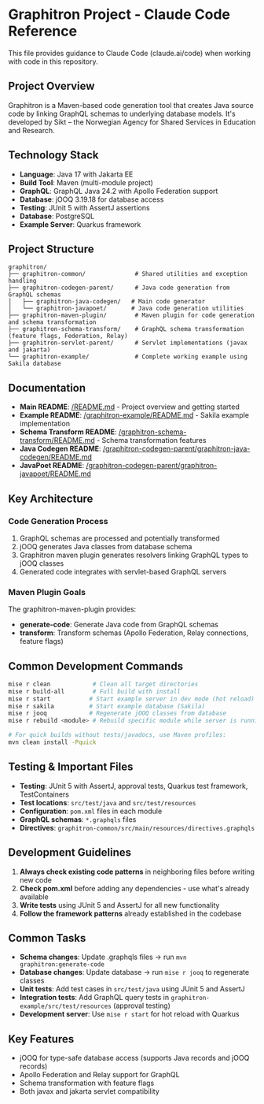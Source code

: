 # Graphitron Project - Claude Code Reference

This file provides guidance to Claude Code (claude.ai/code) when working with code in this repository.

## Project Overview
Graphitron is a Maven-based code generation tool that creates Java source code by linking GraphQL schemas to underlying database models. It's developed by Sikt – the Norwegian Agency for Shared Services in Education and Research.

## Technology Stack
- **Language**: Java 17 with Jakarta EE 
- **Build Tool**: Maven (multi-module project)
- **GraphQL**: GraphQL Java 24.2 with Apollo Federation support
- **Database**: jOOQ 3.19.18 for database access
- **Testing**: JUnit 5 with AssertJ assertions
- **Database**: PostgreSQL
- **Example Server**: Quarkus framework

## Project Structure
```
graphitron/
├── graphitron-common/              # Shared utilities and exception handling
├── graphitron-codegen-parent/      # Java code generation from GraphQL schemas
│   ├── graphitron-java-codegen/   # Main code generator
│   └── graphitron-javapoet/       # Java code generation utilities
├── graphitron-maven-plugin/        # Maven plugin for code generation and schema transformation
├── graphitron-schema-transform/    # GraphQL schema transformation (feature flags, Federation, Relay)
├── graphitron-servlet-parent/      # Servlet implementations (javax and jakarta)
└── graphitron-example/             # Complete working example using Sakila database
```

## Documentation
- **Main README**: [/README.md](/README.md) - Project overview and getting started
- **Example README**: [/graphitron-example/README.md](/graphitron-example/README.md) - Sakila example implementation
- **Schema Transform README**: [/graphitron-schema-transform/README.md](/graphitron-schema-transform/README.md) - Schema transformation features
- **Java Codegen README**: [/graphitron-codegen-parent/graphitron-java-codegen/README.md](/graphitron-codegen-parent/graphitron-java-codegen/README.md)
- **JavaPoet README**: [/graphitron-codegen-parent/graphitron-javapoet/README.md](/graphitron-codegen-parent/graphitron-javapoet/README.md)

## Key Architecture

### Code Generation Process
1. GraphQL schemas are processed and potentially transformed
2. jOOQ generates Java classes from database schema
3. Graphitron maven plugin generates resolvers linking GraphQL types to jOOQ classes
4. Generated code integrates with servlet-based GraphQL servers

### Maven Plugin Goals
The graphitron-maven-plugin provides:
- **generate-code**: Generate Java code from GraphQL schemas
- **transform**: Transform schemas (Apollo Federation, Relay connections, feature flags)

## Common Development Commands

```bash
mise r clean            # Clean all target directories
mise r build-all        # Full build with install
mise r start           # Start example server in dev mode (hot reload)
mise r sakila          # Start example database (Sakila)
mise r jooq            # Regenerate jOOQ classes from database
mise r rebuild <module> # Rebuild specific module while server is running

# For quick builds without tests/javadocs, use Maven profiles:
mvn clean install -Pquick
```

## Testing & Important Files
- **Testing**: JUnit 5 with AssertJ, approval tests, Quarkus test framework, TestContainers
- **Test locations**: `src/test/java` and `src/test/resources`
- **Configuration**: `pom.xml` files in each module
- **GraphQL schemas**: `*.graphqls` files
- **Directives**: `graphitron-common/src/main/resources/directives.graphqls`

## Development Guidelines
1. **Always check existing code patterns** in neighboring files before writing new code
2. **Check pom.xml** before adding any dependencies - use what's already available
3. **Write tests** using JUnit 5 and AssertJ for all new functionality
4. **Follow the framework patterns** already established in the codebase

## Common Tasks
- **Schema changes**: Update .graphqls files → run `mvn graphitron:generate-code`
- **Database changes**: Update database → run `mise r jooq` to regenerate classes
- **Unit tests**: Add test cases in `src/test/java` using JUnit 5 and AssertJ
- **Integration tests**: Add GraphQL query tests in `graphitron-example/src/test/resources` (approval testing)
- **Development server**: Use `mise r start` for hot reload with Quarkus

## Key Features
- jOOQ for type-safe database access (supports Java records and jOOQ records)
- Apollo Federation and Relay support for GraphQL
- Schema transformation with feature flags
- Both javax and jakarta servlet compatibility
